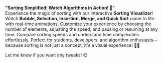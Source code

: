 **"Sorting Simplified: Watch Algorithms in Action! 🚀"**  
Experience the magic of sorting with our interactive **Sorting Visualizer**!   Watch **Bubble, Selection, Insertion, Merge, and Quick Sort** come to life with real-time animations.   Customize your experience by choosing the number of elements, adjusting the speed, and pausing or resuming at any time. Compare sorting speeds and understand time complexities effortlessly. Perfect for students, developers, and algorithm enthusiasts—because sorting is not just a concept, it's a visual experience! 🎨✨    

Let me know if you want any tweaks! 😊
